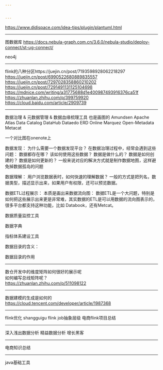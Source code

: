 ```yaml
---


---
```

https://www.didispace.com/idea-tips/plugin/plantuml.html


--- 
图数据库
https://docs.nebula-graph.com.cn/3.6.0/nebula-studio/deploy-connect/st-ug-connect/

neo4j

---
flink的八种分区https://juejin.cn/post/7193598928062218297
https://juejin.cn/post/6990522680889835557
https://juejin.cn/post/7297028358860210202
https://juejin.cn/post/7291491131125104698
https://mdnice.com/writing/a31775688d1e400987493916376ca51f
https://zhuanlan.zhihu.com/p/399759920
https://cloud.baidu.com/article/2909739


---
数据治理 & 元数据管理 & 数据血缘梳理工具 也是画图的
Amundsen
Apache Atlas
Data Catalog
DataHub
Dataedo
ERD Online
Marquez
Open-Metadata
Metacat

一个对比图在onenote上

数据发现：
为什么需要一个数据发现平台？
在数据治理过程中，经常会遇到这些问题： 数据都存在哪？ 该如何使用这些数据？ 数据是做什么的？ 数据是如何创建的？ 数据是如何更新的？
一般来说对应的解决方式就是制作数据地图，这样避免掉数据孤岛的问题

数据理解：
用户浏览数据表时，如何快速的理解数据？ 一般的方式是把列名，数据类型，描述显示出来，如果用户有权限，还可以预览数据。

数据ETL过程展示：
本质是画出来数据流向图： 数据ETL是一个大问题，特别是如何把这些展示出来更是非常难，其实数据的ETL是可以用数据的流向图表示的，很多平台都支持这种功能，比如 Databook，还有Metcat。

数据质量监控工具

数据字典

指标体系建设工具

数据目录的含义：

数据目录的作用


---
数仓开发中的维度矩阵如何很好的展示呢  
如何编写总线矩阵呢？  
https://zhuanlan.zhihu.com/p/511098122


---
数据建模的生成是如何的  
https://cloud.tencent.com/developer/article/1987368


---
flink优化 shangguigu
flink job抽象层级
电商flink项目总结


---
深入浅出数据分析
精益数据分析
增长黑客


---
电商知识总结


--- 
java基础工具
